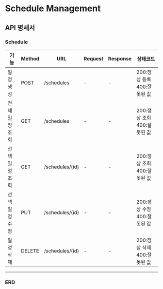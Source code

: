 # Schedule Management

## API 명세서

### Schedule
| 기능       | Method | URL             | Request | Response | 상태코드                |
|----------|-------|-----------------|---|---|---------------------|
| 일정 생성    | POST | /schedules      | - | - | 200:정상 등록 400:잘못된 값 |
| 전체 일정 조회 | GET   | /schedules      | - | - | 200:정상 조회 400:잘못된 값 |
| 선택 일정 조회 | GET   | /schedules/{id} | - | - | 200:정상 조회 400:잘못된 값 |
| 선택 일정 수정 | PUT   | /schedules/{id} | - | - | 200:정상 수정 400:잘못된 값 |
| 일정 삭제    | DELETE | /schedules/{id} | - | - | 200:정상 삭제 400:잘못된 값 |

***
### ERD
